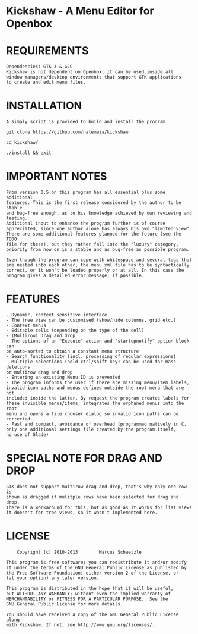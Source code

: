 # Kickshaw - A Menu Editor for Openbox

   
# REQUIREMENTS

    Dependencies: GTK 3 & GCC
    Kickshaw is not dependent on Openbox, it can be used inside all
    window managers/desktop environments that support GTK applications
    to create and edit menu files.

# INSTALLATION

    A simply script is provided to build and install the program

    git clone https://github.com/natemaia/kickshaw

    cd kickshaw/

    ./install && exit

# IMPORTANT NOTES

    From version 0.5 on this program has all essential plus some additional
    features. This is the first release considered by the author to be stable
    and bug-free enough, as to his knowledge achieved by own reviewing and
    testing.
    Additional input to enhance the program further is of course
    appreciated, since one author alone has always his own "limited view".
    There are some additional features planned for the future (see the TODO
    file for these), but they rather fall into the "luxury" category,
    priority from now on is a stable and as bug-free as possible program.

    Even though the program can cope with whitespace and several tags that
    are nested into each other, the menu xml file has to be syntactically
    correct, or it won't be loaded properly or at all. In this case the
    program gives a detailed error message, if possible.

# FEATURES

    - Dynamic, context sensitive interface
    - The tree view can be customised (show/hide columns, grid etc.)
    - Context menus
    - Editable cells (depending on the type of the cell)
    - (Multirow) Drag and drop
    - The options of an "Execute" action and "startupnotify" option block can
    be auto-sorted to obtain a constant menu structure
    - Search functionality (incl. processing of regular expressions)
    - Multiple selections (hold ctrl/shift key) can be used for mass deletions
    or multirow drag and drop
    - Entering an existing Menu ID is prevented
    - The program informs the user if there are missing menu/item labels,
    invalid icon paths and menus defined outside the root menu that are not
    included inside the latter. By request the program creates labels for
    these invisible menus/items, integrates the orphaned menus into the root
    menu and opens a file chooser dialog so invalid icon paths can be
    corrected.
    - Fast and compact, avoidance of overhead (programmed natively in C,
    only one additional settings file created by the program itself,
    no use of Glade)

# SPECIAL NOTE FOR DRAG AND DROP

    GTK does not support multirow drag and drop, that's why only one row is
    shown as dragged if mulitple rows have been selected for drag and drop.
    There is a workaround for this, but as good as it works for list views
    it doesn't for tree views, so it wasn't implemented here.

# LICENSE
    
        Copyright (c) 2010-2013        Marcus Schaetzle

    This program is free software; you can redistribute it and/or modify
    it under the terms of the GNU General Public License as published by
    the Free Software Foundation; either version 2 of the License, or
    (at your option) any later version.

    This program is distributed in the hope that it will be useful,
    but WITHOUT ANY WARRANTY; without even the implied warranty of
    MERCHANTABILITY or FITNESS FOR A PARTICULAR PURPOSE.  See the
    GNU General Public License for more details.

    You should have received a copy of the GNU General Public License along
    with Kickshaw. If not, see http://www.gnu.org/licenses/.
